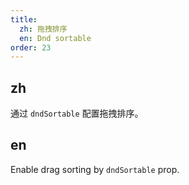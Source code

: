 ```yaml
---
title:
  zh: 拖拽排序
  en: Dnd sortable
order: 23
---
```


## zh

通过 `dndSortable` 配置拖拽排序。

## en

Enable drag sorting by `dndSortable` prop.
